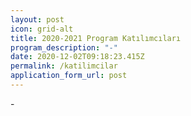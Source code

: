 ```yaml
---
layout: post
icon: grid-alt
title: 2020-2021 Program Katılımcıları
program_description: "-"
date: 2020-12-02T09:18:23.415Z
permalink: /katilimcilar
application_form_url: post
---
```

\-